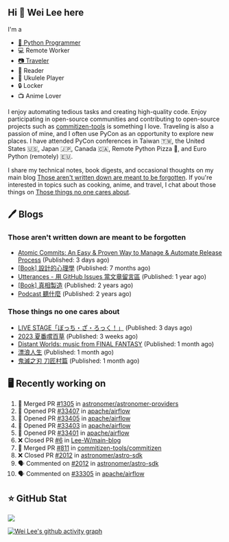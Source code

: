 ## Hi 👋 Wei Lee here

I'm a

* [🐍 Python Programmer](https://pycon-note.wei-lee.me/)
* 💻 Remote Worker
* [📷 Traveler](https://travlog.wei-lee.me/)
* 📖 Reader
* 🎵 Ukulele Player
* 🔒 Locker
* 📺 Anime Lover

I enjoy automating tedious tasks and creating high-quality code. Enjoy participating in open-source communities and contributing to open-source projects such as [commitizen-tools](https://github.com/commitizen-tools) is something I love. Traveling is also a passion of mine, and I often use PyCon as an opportunity to explore new places. I have attended PyCon conferences in Taiwan 🇹🇼, the United States 🇺🇸, Japan 🇯🇵, Canada 🇨🇦, Remote Python Pizza 🍕, and Euro Python (remotely) 🇪🇺.

I share my technical notes, book digests, and occasional thoughts on my main blog [Those aren't written down are meant to be forgotten](https://blog.wei-lee.me/). If you're interested in topics such as cooking, anime, and travel, I chat about those things on [Those things no one cares about](https://travlog.wei-lee.me/).

## 🖊️ Blogs

### Those aren't written down are meant to be forgotten

* [Atomic Commits: An Easy &amp; Proven Way to Manage &amp; Automate Release Process](https://blog.wei-lee.me/posts/tech/2023/08/atomic-commits-coscup-2023) (Published: 3 days ago)
* [[Book] 設計的心理學](https://blog.wei-lee.me/posts/book/2023/01/the-design-of-everyday-things) (Published: 7 months ago)
* [Utterances - 用 GitHub Issues 當文章留言區](https://blog.wei-lee.me/posts/tech/2022/02/use-github-issues-as-comment-system) (Published: 1 year ago)
* [[Book] 真相製造](https://blog.wei-lee.me/posts/book/2022/02/reality-is-business) (Published: 2 years ago)
* [Podcast 聽什麼](https://blog.wei-lee.me/posts/gossiping/2021/12/podcast-i-listen-to) (Published: 2 years ago)

### Those things no one cares about

* [LIVE STAGE「ぼっち・ざ・ろっく！」](https://travlog.wei-lee.me/posts/review/2023/08/btr-stage) (Published: 3 days ago)
* [2023 夏番嚐百草](https://travlog.wei-lee.me/posts/review/2023/07/what-i-will-watch-in-2023-summer) (Published: 3 weeks ago)
* [Distant Worlds: music from FINAL FANTASY](https://travlog.wei-lee.me/posts/review/2023/07/distant-worlds-music-from-FINAL-FANTASY) (Published: 1 month ago)
* [漂浪人生](https://travlog.wei-lee.me/posts/review/2023/07/Flee) (Published: 1 month ago)
* [鬼滅之刃 刀匠村篇](https://travlog.wei-lee.me/posts/review/2023/07/demon-slayer-to-the-swordsmith-village) (Published: 1 month ago)

## 🖥️ Recently working on

1. 🎉 Merged PR [#1305](https://github.com/astronomer/astronomer-providers/pull/1305) in [astronomer/astronomer-providers](https://github.com/astronomer/astronomer-providers)
2. 💪 Opened PR [#33407](https://github.com/apache/airflow/pull/33407) in [apache/airflow](https://github.com/apache/airflow)
3. 💪 Opened PR [#33405](https://github.com/apache/airflow/pull/33405) in [apache/airflow](https://github.com/apache/airflow)
4. 💪 Opened PR [#33403](https://github.com/apache/airflow/pull/33403) in [apache/airflow](https://github.com/apache/airflow)
5. 💪 Opened PR [#33401](https://github.com/apache/airflow/pull/33401) in [apache/airflow](https://github.com/apache/airflow)
6. ❌ Closed PR [#6](https://github.com/Lee-W/main-blog/pull/6) in [Lee-W/main-blog](https://github.com/Lee-W/main-blog)
7. 🎉 Merged PR [#811](https://github.com/commitizen-tools/commitizen/pull/811) in [commitizen-tools/commitizen](https://github.com/commitizen-tools/commitizen)
8. ❌ Closed PR [#2012](https://github.com/astronomer/astro-sdk/pull/2012) in [astronomer/astro-sdk](https://github.com/astronomer/astro-sdk)
9. 🗣 Commented on [#2012](https://github.com/astronomer/astro-sdk/issues/2012) in [astronomer/astro-sdk](https://github.com/astronomer/astro-sdk)
10. 🗣 Commented on [#33305](https://github.com/apache/airflow/issues/33305) in [apache/airflow](https://github.com/apache/airflow)


## ⭐ GitHub Stat
[![](https://github-readme-stats.vercel.app/api?username=Lee-W&show_icons=true&hide_title=true&cache_seconds=86400)](https://github.com/anuraghazra/github-readme-stats)

[![Wei Lee's github activity graph](https://github-readme-activity-graph.vercel.app/graph?username=Lee-W&theme=dracula)](https://github.com/ashutosh00710/github-readme-activity-graph)

